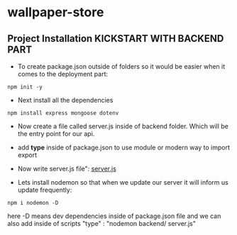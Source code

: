 # wallpaper-store

## Project Installation KICKSTART WITH BACKEND PART

* To create package.json outside of folders so it would be easier when it comes to the deployment part:
```
npm init -y
```
* Next install all the dependencies

```
npm install express mongoose dotenv
```

* Now create a file called server.js inside of backend folder. Which will be the entry point for our api. 

* add **type** inside of package.json to use module or modern way to import export

* Now write server.js file": [server.js](https://prnt.sc/pLRCYHB_d1TX)

* Lets install nodemon so that when we update our server it will inform us update frequently: 
```
npm i nodemon -D
```
here -D means dev dependencies inside of package.json file and we can also add inside of scripts "type" : "nodemon backend/ server.js"